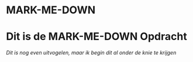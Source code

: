 # MARK-ME-DOWN
<h1>Dit is de MARK-ME-DOWN Opdracht</h1>
<i>Dit is nog even uitvogelen,</i>
<i> maar ik begin dit al onder de knie te krijgen</i>

